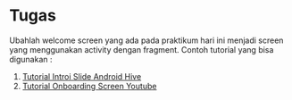 # Tugas 
Ubahlah welcome screen yang ada pada praktikum hari ini menjadi screen yang menggunakan activity dengan fragment.
Contoh tutorial yang bisa digunakan : 

1. [Tutorial Introi Slide Android Hive](https://www.androidhive.info/2016/05/android-build-intro-slider-app/)
2. [Tutorial Onboarding Screen Youtube](https://www.youtube.com/watch?v=pwcG6npiXyo)